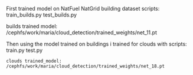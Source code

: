 First trained model on NatFuel NatGrid building dataset
  scripts: train_builds.py   test_builds.py

  builds trained model: /cephfs/work/maria/cloud_detection/trained_weights/net_11.pt


Then using the model trained on buildings i trained for clouds with scripts:
    train.py    test.py

    clouds trained_model: /cephfs/work/maria/cloud_detection/trained_weights/net_18.pt

